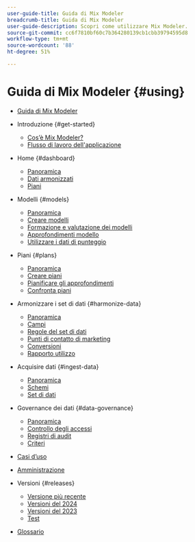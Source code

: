 ```yaml
---
user-guide-title: Guida di Mix Modeler
breadcrumb-title: Guida di Mix Modeler
user-guide-description: Scopri come utilizzare Mix Modeler.
source-git-commit: cc6f7810bf60c7b364280139cb1cbb39794595d8
workflow-type: tm+mt
source-wordcount: '88'
ht-degree: 51%

---
```


# Guida di Mix Modeler {#using}

+ [Guida di Mix Modeler](/help/overview.md)

+ Introduzione {#get-started}
   + [Cos’è Mix Modeler?](/help/get-started/about.md)
   + [Flusso di lavoro dell&#39;applicazione](/help/get-started/workflow.md)

+ Home {#dashboard}
   + [Panoramica](/help/dashboard/overview.md)
   + [Dati armonizzati](/help/dashboard/harmonized-data.md)
   + [Piani](/help/dashboard/plans.md)

+ Modelli {#models}
   + [Panoramica](/help/models/overview.md)
   + [Creare modelli](/help/models/build.md)
   + [Formazione e valutazione dei modelli](/help/models/train-score.md)
   + [Approfondimenti modello](/help/models/insights.md)
   + [Utilizzare i dati di punteggio](/help/models/scoring-data.md)

+ Piani {#plans}
   + [Panoramica](/help/plans/overview.md)
   + [Creare piani](/help/plans/build.md)
   + [Pianificare gli approfondimenti](/help/plans/insights.md)
   + [Confronta piani](/help/plans/compare.md)

+ Armonizzare i set di dati {#harmonize-data}
   + [Panoramica](/help/harmonize-data/overview.md)
   + [Campi](/help/harmonize-data/fields.md)
   + [Regole del set di dati](/help/harmonize-data/dataset-rules.md)
   + [Punti di contatto di marketing](/help/harmonize-data/marketing-touchpoints.md)
   + [Conversioni](/help/harmonize-data/conversions.md)
   + [Rapporto utilizzo](/help/harmonize-data/usage-report.md)

+ Acquisire dati {#ingest-data}
   + [Panoramica](/help/ingest-data/overview.md)
   + [Schemi](/help/ingest-data/schemas.md)
   + [Set di dati](/help/ingest-data/datasets.md)

+ Governance dei dati {#data-governance}
   + [Panoramica](/help/data-governance/overview.md)
   + [Controllo degli accessi](/help/data-governance/access-controls.md)
   + [Registri di audit](/help/data-governance/audit-logs.md)
   + [Criteri](/help/data-governance/policies.md)

+ [Casi d’uso](/help/main-guide/use-cases.md)

+ [Amministrazione](/help/main-guide/administration.md)

+ Versioni {#releases}
   + [Versione più recente](/help/releases/latest.md)
   + [Versioni del 2024](/help/releases/2024.md)
   + [Versioni del 2023](/help/releases/2023.md)
   + [Test](../releases/test.md)

+ [Glossario](/help/main-guide/glossary.md)

